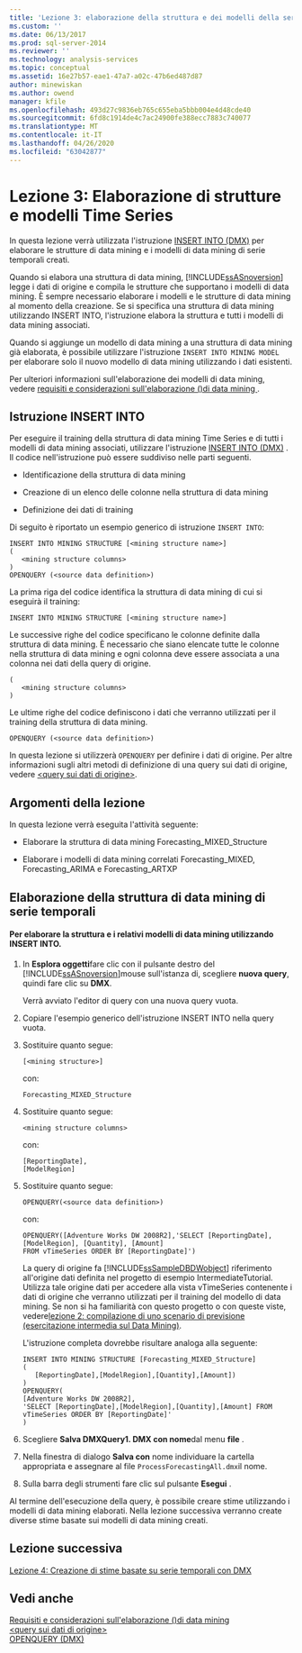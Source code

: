 ```yaml
---
title: 'Lezione 3: elaborazione della struttura e dei modelli della serie temporale | Microsoft Docs'
ms.custom: ''
ms.date: 06/13/2017
ms.prod: sql-server-2014
ms.reviewer: ''
ms.technology: analysis-services
ms.topic: conceptual
ms.assetid: 16e27b57-eae1-47a7-a02c-47b6ed487d87
author: minewiskan
ms.author: owend
manager: kfile
ms.openlocfilehash: 493d27c9836eb765c655eba5bbb004e4d48cde40
ms.sourcegitcommit: 6fd8c1914de4c7ac24900fe388ecc7883c740077
ms.translationtype: MT
ms.contentlocale: it-IT
ms.lasthandoff: 04/26/2020
ms.locfileid: "63042877"
---
```

# <a name="lesson-3-processing-the-time-series-structure-and-models"></a>Lezione 3: Elaborazione di strutture e modelli Time Series
  In questa lezione verrà utilizzata l'istruzione [INSERT INTO &#40;DMX&#41;](/sql/dmx/insert-into-dmx) per elaborare le strutture di data mining e i modelli di data mining di serie temporali creati.  
  
 Quando si elabora una struttura di data mining, [!INCLUDE[ssASnoversion](../includes/ssasnoversion-md.md)] legge i dati di origine e compila le strutture che supportano i modelli di data mining. È sempre necessario elaborare i modelli e le strutture di data mining al momento della creazione. Se si specifica una struttura di data mining utilizzando INSERT INTO, l'istruzione elabora la struttura e tutti i modelli di data mining associati.  
  
 Quando si aggiunge un modello di data mining a una struttura di data mining già elaborata, è possibile utilizzare l'istruzione `INSERT INTO MINING MODEL` per elaborare solo il nuovo modello di data mining utilizzando i dati esistenti.  
  
 Per ulteriori informazioni sull'elaborazione dei modelli di data mining, vedere [requisiti e considerazioni sull'elaborazione &#40;&#41;di data mining ](../../2014/analysis-services/data-mining/processing-requirements-and-considerations-data-mining.md).  
  
## <a name="insert-into-statement"></a>Istruzione INSERT INTO  
 Per eseguire il training della struttura di data mining Time Series e di tutti i modelli di data mining associati, utilizzare l'istruzione [INSERT INTO &#40;DMX&#41;](/sql/dmx/insert-into-dmx) . Il codice nell'istruzione può essere suddiviso nelle parti seguenti.  
  
-   Identificazione della struttura di data mining  
  
-   Creazione di un elenco delle colonne nella struttura di data mining  
  
-   Definizione dei dati di training  
  
 Di seguito è riportato un esempio generico di istruzione `INSERT INTO`:  
  
```  
INSERT INTO MINING STRUCTURE [<mining structure name>]  
(  
   <mining structure columns>  
)  
OPENQUERY (<source data definition>)  
```  
  
 La prima riga del codice identifica la struttura di data mining di cui si eseguirà il training:  
  
```  
INSERT INTO MINING STRUCTURE [<mining structure name>]  
```  
  
 Le successive righe del codice specificano le colonne definite dalla struttura di data mining. È necessario che siano elencate tutte le colonne nella struttura di data mining e ogni colonna deve essere associata a una colonna nei dati della query di origine.  
  
```  
(  
   <mining structure columns>  
)  
```  
  
 Le ultime righe del codice definiscono i dati che verranno utilizzati per il training della struttura di data mining.  
  
```  
OPENQUERY (<source data definition>)  
```  
  
 In questa lezione si utilizzerà `OPENQUERY` per definire i dati di origine. Per altre informazioni sugli altri metodi di definizione di una query sui dati di origine, vedere [&#60;query sui dati di origine&#62;](/sql/dmx/source-data-query).  
  
## <a name="lesson-tasks"></a>Argomenti della lezione  
 In questa lezione verrà eseguita l'attività seguente:  
  
-   Elaborare la struttura di data mining Forecasting_MIXED_Structure  
  
-   Elaborare i modelli di data mining correlati Forecasting_MIXED, Forecasting_ARIMA e Forecasting_ARTXP  
  
## <a name="processing-the-time-series-mining-structure"></a>Elaborazione della struttura di data mining di serie temporali  
  
#### <a name="to-process-the-mining-structure-and-related-mining-models-by-using-insert-into"></a>Per elaborare la struttura e i relativi modelli di data mining utilizzando INSERT INTO.  
  
1.  In **Esplora oggetti**fare clic con il pulsante destro del [!INCLUDE[ssASnoversion](../includes/ssasnoversion-md.md)]mouse sull'istanza di, scegliere **nuova query**, quindi fare clic su **DMX**.  
  
     Verrà avviato l'editor di query con una nuova query vuota.  
  
2.  Copiare l'esempio generico dell'istruzione INSERT INTO nella query vuota.  
  
3.  Sostituire quanto segue:  
  
    ```  
    [<mining structure>]  
    ```  
  
     con:  
  
    ```  
    Forecasting_MIXED_Structure  
    ```  
  
4.  Sostituire quanto segue:  
  
    ```  
    <mining structure columns>  
    ```  
  
     con:  
  
    ```  
    [ReportingDate],  
    [ModelRegion]   
    ```  
  
5.  Sostituire quanto segue:  
  
    ```  
    OPENQUERY(<source data definition>)  
    ```  
  
     con:  
  
    ```  
    OPENQUERY([Adventure Works DW 2008R2],'SELECT [ReportingDate], [ModelRegion], [Quantity], [Amount]  
    FROM vTimeSeries ORDER BY [ReportingDate]')  
    ```  
  
     La query di origine fa [!INCLUDE[ssSampleDBDWobject](../includes/sssampledbdwobject-md.md)] riferimento all'origine dati definita nel progetto di esempio IntermediateTutorial. Utilizza tale origine dati per accedere alla vista vTimeSeries contenente i dati di origine che verranno utilizzati per il training del modello di data mining. Se non si ha familiarità con questo progetto o con queste viste, vedere[lezione 2: compilazione di uno scenario di previsione &#40;esercitazione intermedia sul Data Mining&#41;](../../2014/tutorials/lesson-2-building-a-forecasting-scenario-intermediate-data-mining-tutorial.md).  
  
     L'istruzione completa dovrebbe risultare analoga alla seguente:  
  
    ```  
    INSERT INTO MINING STRUCTURE [Forecasting_MIXED_Structure]  
    (  
       [ReportingDate],[ModelRegion],[Quantity],[Amount])  
    )  
    OPENQUERY(  
    [Adventure Works DW 2008R2],  
    'SELECT [ReportingDate],[ModelRegion],[Quantity],[Amount] FROM vTimeSeries ORDER BY [ReportingDate]'  
    )   
    ```  
  
6.  Scegliere **Salva DMXQuery1. DMX con nome**dal menu **file** .  
  
7.  Nella finestra di dialogo **Salva con** nome individuare la cartella appropriata e assegnare al file `ProcessForecastingAll.dmx`il nome.  
  
8.  Sulla barra degli strumenti fare clic sul pulsante **Esegui** .  
  
 Al termine dell'esecuzione della query, è possibile creare stime utilizzando i modelli di data mining elaborati. Nella lezione successiva verranno create diverse stime basate sui modelli di data mining creati.  
  
## <a name="next-lesson"></a>Lezione successiva  
 [Lezione 4: Creazione di stime basate su serie temporali con DMX](../../2014/tutorials/lesson-4-creating-time-series-predictions-using-dmx.md)  
  
## <a name="see-also"></a>Vedi anche  
 [Requisiti e considerazioni sull'elaborazione &#40;&#41;di data mining](../../2014/analysis-services/data-mining/processing-requirements-and-considerations-data-mining.md)   
 [&#60;query sui dati di origine&#62;](/sql/dmx/source-data-query)   
 [OPENQUERY &#40;DMX&#41;](/sql/dmx/source-data-query-openquery)  
  
  
